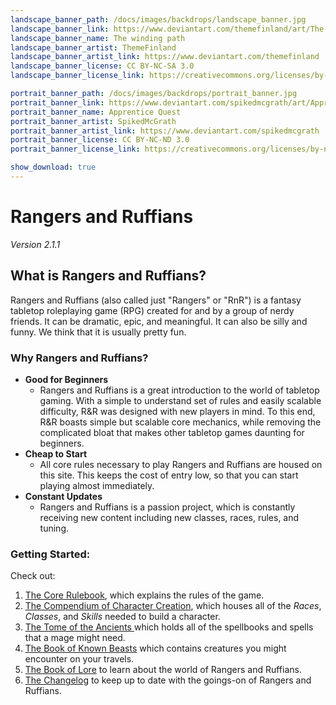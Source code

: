 ```yaml
---
landscape_banner_path: /docs/images/backdrops/landscape_banner.jpg
landscape_banner_link: https://www.deviantart.com/themefinland/art/The-winding-path-commission-800945478
landscape_banner_name: The winding path
landscape_banner_artist: ThemeFinland
landscape_banner_artist_link: https://www.deviantart.com/themefinland
landscape_banner_license: CC BY-NC-SA 3.0
landscape_banner_license_link: https://creativecommons.org/licenses/by-nc-sa/3.0/

portrait_banner_path: /docs/images/backdrops/portrait_banner.jpg
portrait_banner_link: https://www.deviantart.com/spikedmcgrath/art/Apprentice-Quest-779369039
portrait_banner_name: Apprentice Quest
portrait_banner_artist: SpikedMcGrath
portrait_banner_artist_link: https://www.deviantart.com/spikedmcgrath
portrait_banner_license: CC BY-NC-ND 3.0
portrait_banner_license_link: https://creativecommons.org/licenses/by-nc-nd/3.0/

show_download: true
---
```


# Rangers and Ruffians
_Version 2.1.1_

## What is Rangers and Ruffians?
Rangers and Ruffians (also called just "Rangers" or "RnR")
is a fantasy tabletop roleplaying game (RPG) created for and by a group of
nerdy friends. It can be dramatic, epic, and meaningful.
It can also be silly and funny. We think that it is usually pretty fun. 


### Why Rangers and Ruffians?
* __Good for Beginners__ 
  * Rangers and Ruffians is a great introduction to the world of tabletop gaming. With a simple to understand
    set of rules and easily scalable difficulty, R&R was designed with new players in mind. To this end, R&R 
    boasts simple but scalable core mechanics, while removing the complicated bloat that makes other tabletop
    games daunting for beginners.
* __Cheap to Start__
  * All core rules necessary to play Rangers and Ruffians are housed on this site. This keeps the cost of 
    entry low, so that you can start playing almost immediately.
* __Constant Updates__
  * Rangers and Ruffians is a passion project, which is constantly receiving new content including new
    classes, races, rules, and tuning.

### Getting Started:
Check out:
1. [The Core Rulebook](docs/Rulebook.md), which explains the rules of the game.
2. [The Compendium of Character Creation](docs/Compendium_of_Character_Creation.md), which houses all of the _Races_, _Classes_, and _Skills_ needed to build a character.
3. [The Tome of the Ancients ](docs/Tome_of_the_Ancients.md) which holds all of the spellbooks and spells that a mage might need.
4. [The Book of Known Beasts](docs/Book_of_Known_Beasts.md) which contains creatures you might encounter on your travels.
5. [The Book of Lore](docs/Book_of_Lore.md) to learn about the world of Rangers and Ruffians.
6. [The Changelog](docs/Changelog.md) to keep up to date with the goings-on of Rangers and Ruffians.

